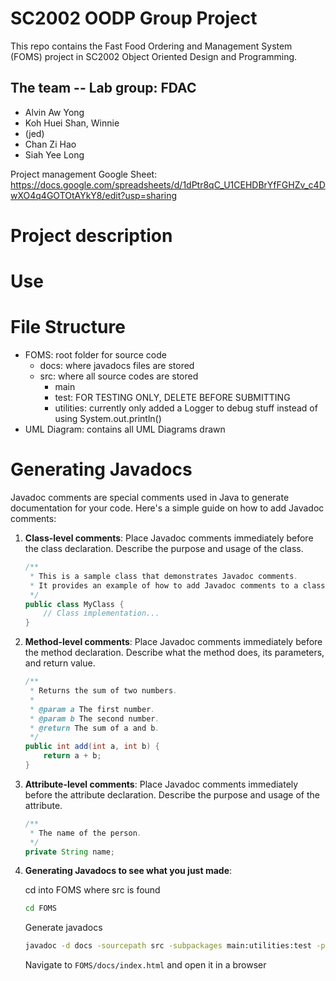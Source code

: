# SC2002 OODP Group Project 
This repo contains the Fast Food Ordering and Management System (FOMS) project in SC2002 Object Oriented Design and Programming.

## The team -- Lab group: FDAC
- Alvin Aw Yong
- Koh Huei Shan, Winnie
- (jed)
- Chan Zi Hao
- Siah Yee Long

Project management Google Sheet: https://docs.google.com/spreadsheets/d/1dPtr8qC_U1CEHDBrYfFGHZv_c4DwXO4q4GOTOtAYkY8/edit?usp=sharing

# Project description

# Use

# File Structure
- FOMS: root folder for source code
    - docs: where javadocs files are stored
    - src: where all source codes are stored
        - main
        - test: FOR TESTING ONLY, DELETE BEFORE SUBMITTING
        - utilities: currently only added a Logger to debug stuff instead of using System.out.println()
- UML Diagram: contains all UML Diagrams drawn


# Generating Javadocs
Javadoc comments are special comments used in Java to generate documentation for your code. Here's a simple guide on how to add Javadoc comments:

1. **Class-level comments**: Place Javadoc comments immediately before the class declaration. Describe the purpose and usage of the class.

    ```java
    /**
     * This is a sample class that demonstrates Javadoc comments.
     * It provides an example of how to add Javadoc comments to a class.
     */
    public class MyClass {
        // Class implementation...
    }
    ```

2. **Method-level comments**: Place Javadoc comments immediately before the method declaration. Describe what the method does, its parameters, and return value.

    ```java
    /**
     * Returns the sum of two numbers.
     * 
     * @param a The first number.
     * @param b The second number.
     * @return The sum of a and b.
     */
    public int add(int a, int b) {
        return a + b;
    }
    ```

3. **Attribute-level comments**: Place Javadoc comments immediately before the attribute declaration. Describe the purpose and usage of the attribute.

    ```java
    /**
     * The name of the person.
     */
    private String name;
    ```

4. **Generating Javadocs to see what you just made**: 

    cd into FOMS where src is found

    ```bash
    cd FOMS
    ```

    Generate javadocs

    ```bash
    javadoc -d docs -sourcepath src -subpackages main:utilities:test -private  
    ```

    Navigate to ```FOMS/docs/index.html``` and open it in a browser
